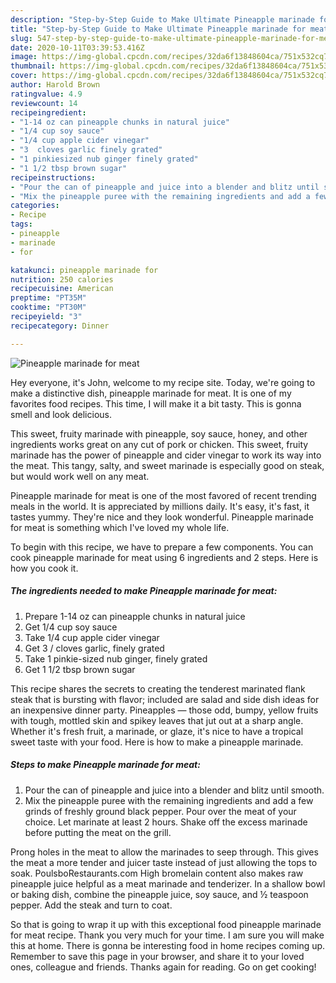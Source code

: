 ```yaml
---
description: "Step-by-Step Guide to Make Ultimate Pineapple marinade for meat"
title: "Step-by-Step Guide to Make Ultimate Pineapple marinade for meat"
slug: 547-step-by-step-guide-to-make-ultimate-pineapple-marinade-for-meat
date: 2020-10-11T03:39:53.416Z
image: https://img-global.cpcdn.com/recipes/32da6f13848604ca/751x532cq70/pineapple-marinade-for-meat-recipe-main-photo.jpg
thumbnail: https://img-global.cpcdn.com/recipes/32da6f13848604ca/751x532cq70/pineapple-marinade-for-meat-recipe-main-photo.jpg
cover: https://img-global.cpcdn.com/recipes/32da6f13848604ca/751x532cq70/pineapple-marinade-for-meat-recipe-main-photo.jpg
author: Harold Brown
ratingvalue: 4.9
reviewcount: 14
recipeingredient:
- "1-14 oz can pineapple chunks in natural juice"
- "1/4 cup soy sauce"
- "1/4 cup apple cider vinegar"
- "3  cloves garlic finely grated"
- "1 pinkiesized nub ginger finely grated"
- "1 1/2 tbsp brown sugar"
recipeinstructions:
- "Pour the can of pineapple and juice into a blender and blitz until smooth."
- "Mix the pineapple puree with the remaining ingredients and add a few grinds of freshly ground black pepper. Pour over the meat of your choice. Let marinate at least 2 hours. Shake off the excess marinade before putting the meat on the grill."
categories:
- Recipe
tags:
- pineapple
- marinade
- for

katakunci: pineapple marinade for 
nutrition: 250 calories
recipecuisine: American
preptime: "PT35M"
cooktime: "PT30M"
recipeyield: "3"
recipecategory: Dinner

---
```



![Pineapple marinade for meat](https://img-global.cpcdn.com/recipes/32da6f13848604ca/751x532cq70/pineapple-marinade-for-meat-recipe-main-photo.jpg)

Hey everyone, it's John, welcome to my recipe site. Today, we're going to make a distinctive dish, pineapple marinade for meat. It is one of my favorites food recipes. This time, I will make it a bit tasty. This is gonna smell and look delicious.

This sweet, fruity marinade with pineapple, soy sauce, honey, and other ingredients works great on any cut of pork or chicken. This sweet, fruity marinade has the power of pineapple and cider vinegar to work its way into the meat. This tangy, salty, and sweet marinade is especially good on steak, but would work well on any meat.

Pineapple marinade for meat is one of the most favored of recent trending meals in the world. It is appreciated by millions daily. It's easy, it's fast, it tastes yummy. They're nice and they look wonderful. Pineapple marinade for meat is something which I've loved my whole life.


To begin with this recipe, we have to prepare a few components. You can cook pineapple marinade for meat using 6 ingredients and 2 steps. Here is how you cook it.

<!--inarticleads1-->

##### The ingredients needed to make Pineapple marinade for meat:

1. Prepare 1-14 oz can pineapple chunks in natural juice
1. Get 1/4 cup soy sauce
1. Take 1/4 cup apple cider vinegar
1. Get 3 / cloves garlic, finely grated
1. Take 1 pinkie-sized nub ginger, finely grated
1. Get 1 1/2 tbsp brown sugar


This recipe shares the secrets to creating the tenderest marinated flank steak that is bursting with flavor; included are salad and side dish ideas for an inexpensive dinner party. Pineapples — those odd, bumpy, yellow fruits with tough, mottled skin and spikey leaves that jut out at a sharp angle. Whether it&#39;s fresh fruit, a marinade, or glaze, it&#39;s nice to have a tropical sweet taste with your food. Here is how to make a pineapple marinade. 

<!--inarticleads2-->

##### Steps to make Pineapple marinade for meat:

1. Pour the can of pineapple and juice into a blender and blitz until smooth.
1. Mix the pineapple puree with the remaining ingredients and add a few grinds of freshly ground black pepper. Pour over the meat of your choice. Let marinate at least 2 hours. Shake off the excess marinade before putting the meat on the grill.


Prong holes in the meat to allow the marinades to seep through. This gives the meat a more tender and juicer taste instead of just allowing the tops to soak. PoulsboRestaurants.com High bromelain content also makes raw pineapple juice helpful as a meat marinade and tenderizer. In a shallow bowl or baking dish, combine the pineapple juice, soy sauce, and ½ teaspoon pepper. Add the steak and turn to coat. 

So that is going to wrap it up with this exceptional food pineapple marinade for meat recipe. Thank you very much for your time. I am sure you will make this at home. There is gonna be interesting food in home recipes coming up. Remember to save this page in your browser, and share it to your loved ones, colleague and friends. Thanks again for reading. Go on get cooking!
